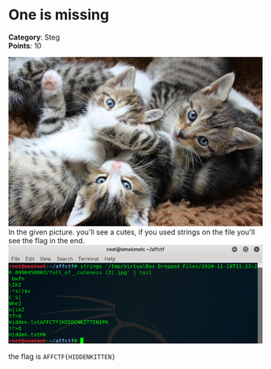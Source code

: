 # One is missing

**Category**: Steg \
**Points**: 10

![](full_of__cuteness.jpg)
In the given picture. you'll see a cutes, if you used strings on the file you'll see the flag in the end.
![](strings.png)

the flag is `AFFCTF{HIDDENKITTEN}`
